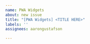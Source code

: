 ```yaml
---
name: PWA Widgets
about: new issue
title: "[PWA Widgets] <TITLE HERE>"
labels: ''
assignees: aarongustafson

---
```



